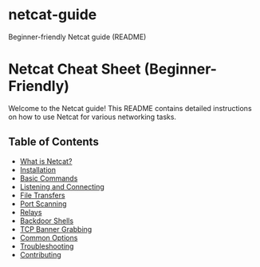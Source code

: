 # netcat-guide
Beginner-friendly Netcat guide (README)

# Netcat Cheat Sheet (Beginner-Friendly)

Welcome to the Netcat guide! This README contains detailed instructions on how to use Netcat for various networking tasks.

## Table of Contents
- [What is Netcat?](#what-is-netcat)
- [Installation](#installation)
- [Basic Commands](#basic-commands)
- [Listening and Connecting](#listening-and-connecting)
- [File Transfers](#file-transfers)
- [Port Scanning](#port-scanning)
- [Relays](#relays)
- [Backdoor Shells](#backdoor-shells)
- [TCP Banner Grabbing](#tcp-banner-grabbing)
- [Common Options](#common-options)
- [Troubleshooting](#troubleshooting)
- [Contributing](#contributing)
